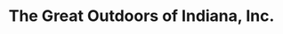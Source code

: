 ---
title: "The Great Outdoors of Indiana, Inc."
url: /jasper/the-great-outdoors-of-indiana-inc/
shop: Sport
---